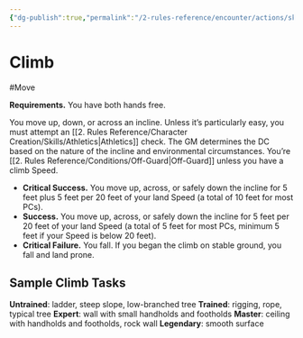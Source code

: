 ```yaml
---
{"dg-publish":true,"permalink":"/2-rules-reference/encounter/actions/skill-actions/climb/"}
---
```


# Climb
#Move 

**Requirements.** You have both hands free.

You move up, down, or across an incline. Unless it’s particularly easy, you must attempt an [[2. Rules Reference/Character Creation/Skills/Athletics\|Athletics]] check. The GM determines the DC based on the nature of the incline and environmental circumstances. You’re [[2. Rules Reference/Conditions/Off-Guard\|Off-Guard]] unless you have a climb Speed.

- **Critical Success.** You move up, across, or safely down the incline for 5 feet plus 5 feet per 20 feet of your land Speed (a total of 10 feet for most PCs).
- **Success.** You move up, across, or safely down the incline for 5 feet per 20 feet of your land Speed (a total of 5 feet for most PCs, minimum 5 feet if your Speed is below 20 feet).
- **Critical Failure.** You fall. If you began the climb on stable ground, you fall and land prone.

## Sample Climb Tasks
**Untrained**: ladder, steep slope, low-branched tree
**Trained**: rigging, rope, typical tree
**Expert**: wall with small handholds and footholds
**Master**: ceiling with handholds and footholds, rock wall
**Legendary**: smooth surface
